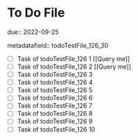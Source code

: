# To Do File

due:: 2022-09-25

metadatafield:: todoTestFile_126_30

- [ ] Task of todoTestFile_126 1 [[Query me]]
- [ ] Task of todoTestFile_126 2 [[Query me]]
- [ ] Task of todoTestFile_126 3
- [ ] Task of todoTestFile_126 4
- [ ] Task of todoTestFile_126 5
- [ ] Task of todoTestFile_126 6
- [ ] Task of todoTestFile_126 7
- [ ] Task of todoTestFile_126 8
- [ ] Task of todoTestFile_126 9
- [ ] Task of todoTestFile_126 10